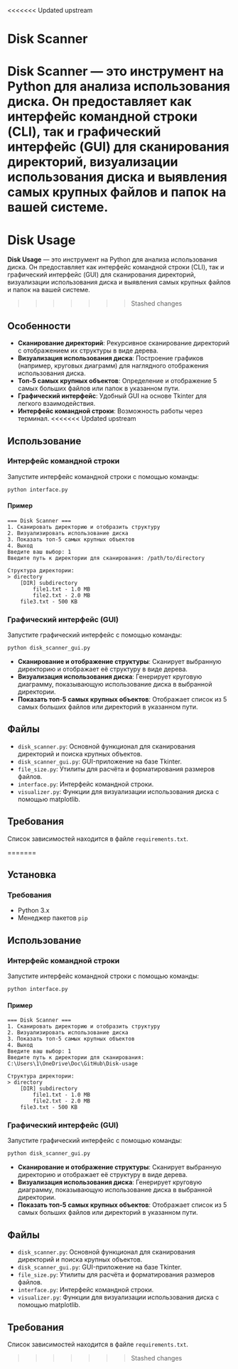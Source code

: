 <<<<<<< Updated upstream
# Disk Scanner

**Disk Scanner** — это инструмент на Python для анализа использования диска. Он предоставляет как интерфейс командной строки (CLI), так и графический интерфейс (GUI) для сканирования директорий, визуализации использования диска и выявления самых крупных файлов и папок на вашей системе.
=======
# Disk Usage

**Disk Usage** — это инструмент на Python для анализа использования диска. Он предоставляет как интерфейс командной строки (CLI), так и графический интерфейс (GUI) для сканирования директорий, визуализации использования диска и выявления самых крупных файлов и папок на вашей системе.
>>>>>>> Stashed changes

## Особенности

- **Сканирование директорий**: Рекурсивное сканирование директорий с отображением их структуры в виде дерева.
- **Визуализация использования диска**: Построение графиков (например, круговых диаграмм) для наглядного отображения использования диска.
- **Топ-5 самых крупных объектов**: Определение и отображение 5 самых больших файлов или папок в указанном пути.
- **Графический интерфейс**: Удобный GUI на основе Tkinter для легкого взаимодействия.
- **Интерфейс командной строки**: Возможность работы через терминал.
<<<<<<< Updated upstream

## Использование

### Интерфейс командной строки

Запустите интерфейс командной строки с помощью команды:

```bash
python interface.py
```

#### Пример

```
=== Disk Scanner ===
1. Сканировать директорию и отобразить структуру
2. Визуализировать использование диска
3. Показать топ-5 самых крупных объектов
4. Выход
Введите ваш выбор: 1
Введите путь к директории для сканирования: /path/to/directory

Структура директории:
> directory
    [DIR] subdirectory
        file1.txt - 1.0 MB
        file2.txt - 2.0 MB
    file3.txt - 500 KB
```

### Графический интерфейс (GUI)

Запустите графический интерфейс с помощью команды:

```bash
python disk_scanner_gui.py
```

- **Сканирование и отображение структуры**: Сканирует выбранную директорию и отображает её структуру в виде дерева.
- **Визуализация использования диска**: Генерирует круговую диаграмму, показывающую использование диска в выбранной директории.
- **Показать топ-5 самых крупных объектов**: Отображает список из 5 самых больших файлов или директорий в указанном пути.

## Файлы

- `disk_scanner.py`: Основной функционал для сканирования директорий и поиска крупных объектов.
- `disk_scanner_gui.py`: GUI-приложение на базе Tkinter.
- `file_size.py`: Утилиты для расчёта и форматирования размеров файлов.
- `interface.py`: Интерфейс командной строки.
- `visualizer.py`: Функции для визуализации использования диска с помощью matplotlib.

## Требования

Список зависимостей находится в файле `requirements.txt`.

=======

## Установка

### Требования

- Python 3.x
- Менеджер пакетов `pip`


## Использование

### Интерфейс командной строки

Запустите интерфейс командной строки с помощью команды:

```bash
python interface.py
```

#### Пример

```
=== Disk Scanner ===
1. Сканировать директорию и отобразить структуру
2. Визуализировать использование диска
3. Показать топ-5 самых крупных объектов
4. Выход
Введите ваш выбор: 1
Введите путь к директории для сканирования: C:\Users\1\OneDrive\Doc\GitHub\Disk-usage

Структура директории:
> directory
    [DIR] subdirectory
        file1.txt - 1.0 MB
        file2.txt - 2.0 MB
    file3.txt - 500 KB
```

### Графический интерфейс (GUI)

Запустите графический интерфейс с помощью команды:

```bash
python disk_scanner_gui.py
```

- **Сканирование и отображение структуры**: Сканирует выбранную директорию и отображает её структуру в виде дерева.
- **Визуализация использования диска**: Генерирует круговую диаграмму, показывающую использование диска в выбранной директории.
- **Показать топ-5 самых крупных объектов**: Отображает список из 5 самых больших файлов или директорий в указанном пути.

## Файлы

- `disk_scanner.py`: Основной функционал для сканирования директорий и поиска крупных объектов.
- `disk_scanner_gui.py`: GUI-приложение на базе Tkinter.
- `file_size.py`: Утилиты для расчёта и форматирования размеров файлов.
- `interface.py`: Интерфейс командной строки.
- `visualizer.py`: Функции для визуализации использования диска с помощью matplotlib.

## Требования

Список зависимостей находится в файле `requirements.txt`.
>>>>>>> Stashed changes
